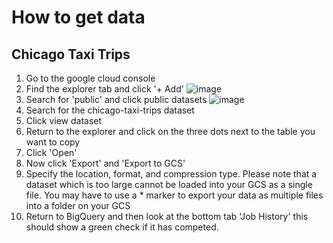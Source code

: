 # How to get data

## Chicago Taxi Trips

1. Go to the google cloud console
2. Find the explorer tab and click '+ Add'
   ![image](https://github.com/ZachFara/BigDataPlatformProject/assets/57742350/e6c0de8e-0679-444b-b11d-e16170247db2)
4. Search for 'public' and click public datasets
   ![image](https://github.com/ZachFara/BigDataPlatformProject/assets/57742350/b971d1a9-76d0-4999-b976-aa98c24fac08)
6. Search for the chicago-taxi-trips dataset
7. Click view dataset
8. Return to the explorer and click on the three dots next to the table you want to copy
9. Click 'Open'
10. Now click 'Export' and 'Export to GCS'
11. Specify the location, format, and compression type. Please note that a dataset which is too large cannot be loaded into your GCS as a single file. You may have to use a * marker to export your data as multiple files into a folder on your GCS
12. Return to BigQuery and then look at the bottom tab 'Job History' this should show a green check if it has competed.



